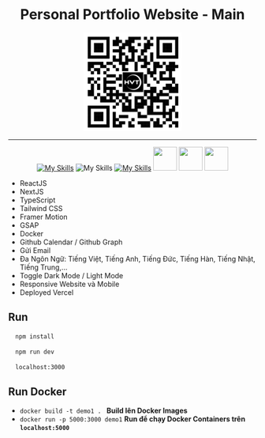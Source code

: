 <div align="center">
  <h1>Personal Portfolio Website - Main</h1>   
</div>   

<div align="center">
  <img src="./public/qr.png" alt="QR Code" width="200" />
</div>  

<hr/>

<div align="center">
  
  [![My Skills](https://skillicons.dev/icons?i=react,nextjs,ts,tailwind)](https://skillicons.dev)
  ![My Skills](https://go-skill-icons.vercel.app/api/icons?i=gsap&perline=3)
  [![My Skills](https://skillicons.dev/icons?i=docker,github,vercel,gmail)](https://skillicons.dev)
  <img src="https://png.pngtree.com/png-vector/20230308/ourmid/pngtree-toogle-swich-day-and-night-or-light-dark-mode-with-scenery-vector-png-image_6637912.png" width="48" height="48" />
  <img src="https://cdn-icons-png.flaticon.com/512/6261/6261546.png" width="48" height="48" />
  <img src="https://icons.iconarchive.com/icons/marcus-roberto/google-play/512/Google-Translate-icon.png" width="48" height="48" />
</div>  


- ReactJS  
- NextJS
- TypeScript 
- Tailwind CSS 
- Framer Motion  
- GSAP
- Docker
- Github Calendar / Github Graph
- Gửi Email
- Đa Ngôn Ngữ: Tiếng Việt, Tiếng Anh, Tiếng Đức, Tiếng Hàn, Tiếng Nhật, Tiếng Trung,...
- Toggle Dark Mode / Light Mode
- Responsive Website và Mobile
- Deployed Vercel
  
## Run

```bash
  npm install
```
```bash
  npm run dev
```
```bash
  localhost:3000
```

## Run Docker
 
- `docker build -t demo1 . ` **Build lên Docker Images**
- `docker run -p 5000:3000 demo1` **Run để chạy Docker Containers trên `localhost:5000`**
